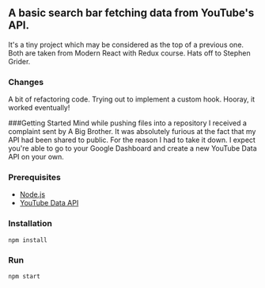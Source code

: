 ## A basic search bar fetching data from YouTube's API.
It's a tiny project which may be considered as the top of a previous one. 
Both are taken from Modern React with Redux course. Hats off to Stephen 
Grider.

### Changes
A bit of refactoring code. Trying out to implement a custom hook. Hooray, it 
worked eventually!

###Getting Started
Mind while pushing files into a repository I received a complaint sent by A Big 
Brother. It was absolutely furious at the fact that my API had 
been shared to public. For the reason I had to take it down. I expect you're 
able to go to your Google Dashboard and create a new YouTube Data API on your own.

### Prerequisites
* [Node.js](https://nodejs.org/en/)
* [YouTube Data API](https://console.developers.google.com/apis/credentials)

### Installation
```
npm install
```
### Run
```
npm start
```